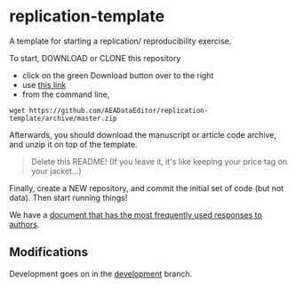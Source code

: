 # replication-template
A template for starting a replication/ reproducibility exercise.

To start, DOWNLOAD or CLONE this repository
 - click on the green Download button over to the right
 - use [this link](https://github.com/AEADataEditor/replication-template/archive/master.zip)
 - from the command line,
```
wget https://github.com/AEADataEditor/replication-template/archive/master.zip
```

Afterwards, you should download the manuscript or article code archive, and unzip it on top of the template.

> Delete this README! (If you leave it, it's like keeping your price tag on your jacket...)

Finally, create a NEW repository, and commit the initial set of code (but not data). Then start running things!

We have a [document that has the most frequently used responses to authors](sample-language-report.md).

## Modifications 

Development goes on in the [development](https://github.com/AEADataEditor/replication-template/tree/development) branch.
